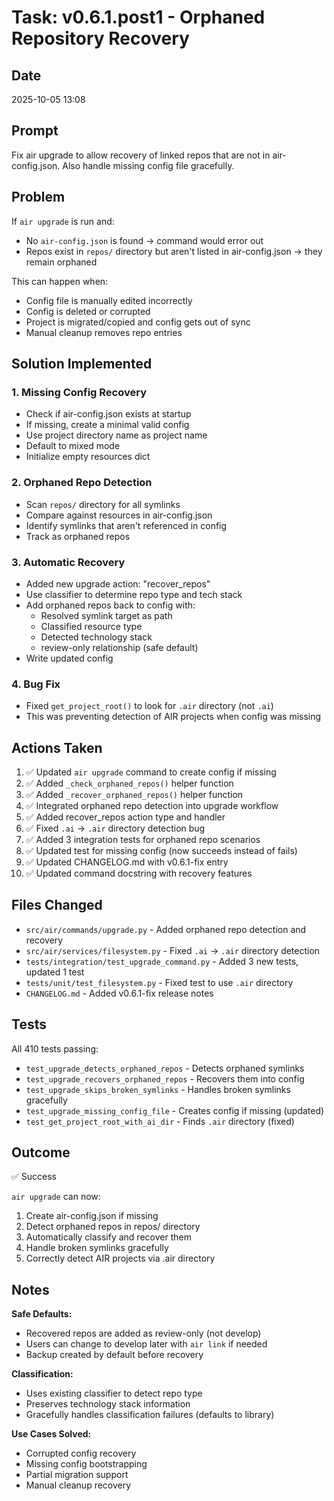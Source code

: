 # Task: v0.6.1.post1 - Orphaned Repository Recovery

## Date
2025-10-05 13:08

## Prompt
Fix air upgrade to allow recovery of linked repos that are not in air-config.json. Also handle missing config file gracefully.

## Problem
If `air upgrade` is run and:
- No `air-config.json` is found → command would error out
- Repos exist in `repos/` directory but aren't listed in air-config.json → they remain orphaned

This can happen when:
- Config file is manually edited incorrectly
- Config is deleted or corrupted
- Project is migrated/copied and config gets out of sync
- Manual cleanup removes repo entries

## Solution Implemented

### 1. Missing Config Recovery
- Check if air-config.json exists at startup
- If missing, create a minimal valid config
- Use project directory name as project name
- Default to mixed mode
- Initialize empty resources dict

### 2. Orphaned Repo Detection
- Scan `repos/` directory for all symlinks
- Compare against resources in air-config.json
- Identify symlinks that aren't referenced in config
- Track as orphaned repos

### 3. Automatic Recovery
- Added new upgrade action: "recover_repos"
- Use classifier to determine repo type and tech stack
- Add orphaned repos back to config with:
  - Resolved symlink target as path
  - Classified resource type
  - Detected technology stack
  - review-only relationship (safe default)
- Write updated config

### 4. Bug Fix
- Fixed `get_project_root()` to look for `.air` directory (not `.ai`)
- This was preventing detection of AIR projects when config was missing

## Actions Taken

1. ✅ Updated `air upgrade` command to create config if missing
2. ✅ Added `_check_orphaned_repos()` helper function
3. ✅ Added `_recover_orphaned_repos()` helper function
4. ✅ Integrated orphaned repo detection into upgrade workflow
5. ✅ Added recover_repos action type and handler
6. ✅ Fixed `.ai` → `.air` directory detection bug
7. ✅ Added 3 integration tests for orphaned repo scenarios
8. ✅ Updated test for missing config (now succeeds instead of fails)
9. ✅ Updated CHANGELOG.md with v0.6.1-fix entry
10. ✅ Updated command docstring with recovery features

## Files Changed

- `src/air/commands/upgrade.py` - Added orphaned repo detection and recovery
- `src/air/services/filesystem.py` - Fixed `.ai` → `.air` directory detection
- `tests/integration/test_upgrade_command.py` - Added 3 new tests, updated 1 test
- `tests/unit/test_filesystem.py` - Fixed test to use `.air` directory
- `CHANGELOG.md` - Added v0.6.1-fix release notes

## Tests

All 410 tests passing:
- `test_upgrade_detects_orphaned_repos` - Detects orphaned symlinks
- `test_upgrade_recovers_orphaned_repos` - Recovers them into config
- `test_upgrade_skips_broken_symlinks` - Handles broken symlinks gracefully
- `test_upgrade_missing_config_file` - Creates config if missing (updated)
- `test_get_project_root_with_ai_dir` - Finds `.air` directory (fixed)

## Outcome
✅ Success

`air upgrade` can now:
1. Create air-config.json if missing
2. Detect orphaned repos in repos/ directory
3. Automatically classify and recover them
4. Handle broken symlinks gracefully
5. Correctly detect AIR projects via .air directory

## Notes

**Safe Defaults:**
- Recovered repos are added as review-only (not develop)
- Users can change to develop later with `air link` if needed
- Backup created by default before recovery

**Classification:**
- Uses existing classifier to detect repo type
- Preserves technology stack information
- Gracefully handles classification failures (defaults to library)

**Use Cases Solved:**
- Corrupted config recovery
- Missing config bootstrapping
- Partial migration support
- Manual cleanup recovery
